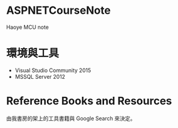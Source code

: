 # ASPNETCourseNote
Haoye MCU note

# 環境與工具

- Visual Studio Community 2015
- MSSQL Server 2012

# Reference Books and Resources

由我書房的架上的工具書籍與 Google Search 來決定。
